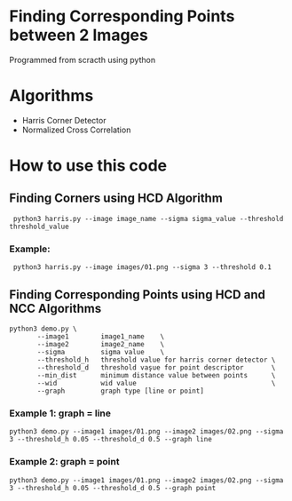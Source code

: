 # Finding Corresponding Points between 2 Images
Programmed from scracth using python  
# Algorithms
- Harris Corner Detector  
- Normalized Cross Correlation  
# How to use this code
## Finding Corners using HCD Algorithm
```
 python3 harris.py --image image_name --sigma sigma_value --threshold threshold_value   
```
### Example:
```
 python3 harris.py --image images/01.png --sigma 3 --threshold 0.1
```   
## Finding Corresponding Points using HCD and NCC Algorithms
```
python3 demo.py \  
       --image1        image1_name    \  
       --image2        image2_name    \  
       --sigma         sigma value    \  
       --threshold_h   threshold value for harris corner detector \  
       --threshold_d   threshold vaşue for point descriptor       \  
       --min_dist      minimum distance value between points      \  
       --wid           wid value                                  \  
       --graph         graph type [line or point]                       
```
### Example 1: graph = line

```
python3 demo.py --image1 images/01.png --image2 images/02.png --sigma 3 --threshold_h 0.05 --threshold_d 0.5 --graph line
```

### Example 2: graph = point

```
python3 demo.py --image1 images/01.png --image2 images/02.png --sigma 3 --threshold_h 0.05 --threshold_d 0.5 --graph point
```
